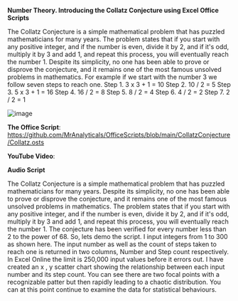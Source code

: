 **Number Theory. Introducing the Collatz Conjecture using Excel Office Scripts**



The Collatz Conjecture is a simple mathematical problem that has puzzled mathematicians for many years. The problem states that if you start with any positive integer, and if the number is even, divide it by 2, and if it's odd, multiply it by 3 and add 1, and repeat this process, you will eventually reach the number 1. Despite its simplicity, no one has been able to prove or disprove the conjecture, and it remains one of the most famous unsolved problems in mathematics.
For example if we start with the number 3 we follow seven steps to reach one. 
Step 1.	3 x 3 + 1 = 10
Step 2.	10 / 2 = 5
Step 3.	5 x 3 + 1 = 16
Step 4.	16 / 2 = 8
Step 5.	8 / 2 = 4
Step 6.	4 / 2 = 2
Step 7.	2 / 2 = 1

![image](https://user-images.githubusercontent.com/47678539/216773578-1cc2127d-9929-492d-aa43-dd80071d478a.png)

**The Office Script**: https://github.com/MrAnalyticals/OfficeScripts/blob/main/CollatzConjecture/Collatz.osts

**YouTube Video**:

**Audio Script**

The Collatz Conjecture is a simple mathematical problem that has puzzled mathematicians for many years. Despite its simplicity, no one has been able to prove or disprove the conjecture, and it remains one of the most famous unsolved problems in mathematics.
The problem states that if you start with any positive integer, and if the number is even, divide it by 2, and if it's odd, multiply it by 3 and add 1, and repeat this process, you will eventually reach the number 1.
The conjecture has been verified for every number less than 2 to the power of 68.
So, lets demo the script. I input integers from 1 to 300 as shown here. The input number as well as the count of steps taken to reach one is returned in two columns, Number and Step count respectively. In Excel Online the limit is 250,000 input values before it errors out. 
I have created an x , y scatter chart showing the relationship between each input number and its step count. You can see there are two focal points with a recognizable patter but then rapidly leading to a chaotic distribution. 
You can at this point continue to examine the data for statistical behaviours. 

